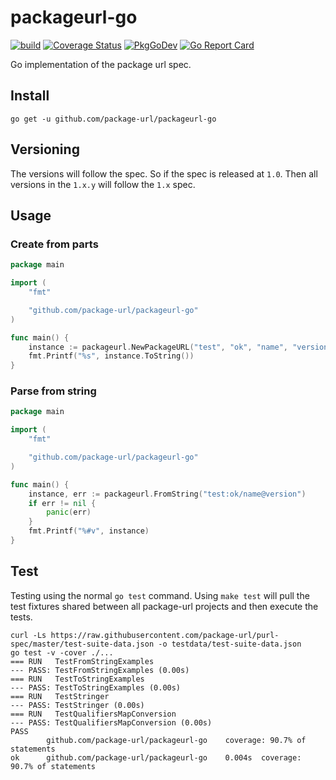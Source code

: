 # packageurl-go

[![build](https://github.com/package-url/packageurl-go/workflows/test/badge.svg)](https://github.com/package-url/packageurl-go/actions?query=workflow%3Atest) [![Coverage Status](https://coveralls.io/repos/github/package-url/packageurl-go/badge.svg)](https://coveralls.io/github/package-url/packageurl-go) [![PkgGoDev](https://pkg.go.dev/badge/github.com/package-url/packageurl-go)](https://pkg.go.dev/github.com/package-url/packageurl-go) [![Go Report Card](https://goreportcard.com/badge/github.com/package-url/packageurl-go)](https://goreportcard.com/report/github.com/package-url/packageurl-go)

Go implementation of the package url spec.


## Install
```
go get -u github.com/package-url/packageurl-go
```

## Versioning

The versions will follow the spec. So if the spec is released at ``1.0``. Then all versions in the ``1.x.y`` will follow the ``1.x`` spec.


## Usage

### Create from parts
```go
package main

import (
	"fmt"

	"github.com/package-url/packageurl-go"
)

func main() {
	instance := packageurl.NewPackageURL("test", "ok", "name", "version", nil, "")
	fmt.Printf("%s", instance.ToString())
}
```

### Parse from string
```go
package main

import (
	"fmt"

	"github.com/package-url/packageurl-go"
)

func main() {
	instance, err := packageurl.FromString("test:ok/name@version")
	if err != nil {
		panic(err)
	}
	fmt.Printf("%#v", instance)
}

```


## Test
Testing using the normal ``go test`` command. Using ``make test`` will pull the test fixtures shared between all package-url projects and then execute the tests.

```
curl -Ls https://raw.githubusercontent.com/package-url/purl-spec/master/test-suite-data.json -o testdata/test-suite-data.json
go test -v -cover ./...
=== RUN   TestFromStringExamples
--- PASS: TestFromStringExamples (0.00s)
=== RUN   TestToStringExamples
--- PASS: TestToStringExamples (0.00s)
=== RUN   TestStringer
--- PASS: TestStringer (0.00s)
=== RUN   TestQualifiersMapConversion
--- PASS: TestQualifiersMapConversion (0.00s)
PASS
        github.com/package-url/packageurl-go    coverage: 90.7% of statements
ok      github.com/package-url/packageurl-go    0.004s  coverage: 90.7% of statements
```
